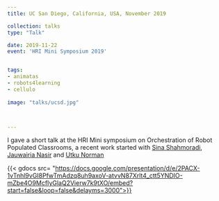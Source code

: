 ```yaml
---
title: UC San Diego, California, USA, November 2019

collection: talks
type: "Talk"

date: 2019-11-22
event: 'HRI Mini Symposium 2019' 


tags:
- animatas
- robots4learning
- cellulo
  
image: "talks/ucsd.jpg"



---
```

I gave a short talk at the HRI Mini symposium on Orchestration of Robot Populated Classrooms, a recent work started with [Sina Shahmoradi](/authors/sina-shahmoradi/), [Jauwairia Nasir](/authors/jauwairia-nasir/) and [Utku Norman](/authors/utku-norman/)

{{< gdocs src= "https://docs.google.com/presentation/d/e/2PACX-1vTnhl9vGI8PfwTmAdzq8uh9axoV-atvvN87Xrlt4_ctt5YNDIO-mZbe4O9McfIyGlaQ2Vierw7k9tXO/embed?start=false&loop=false&delayms=3000">}}